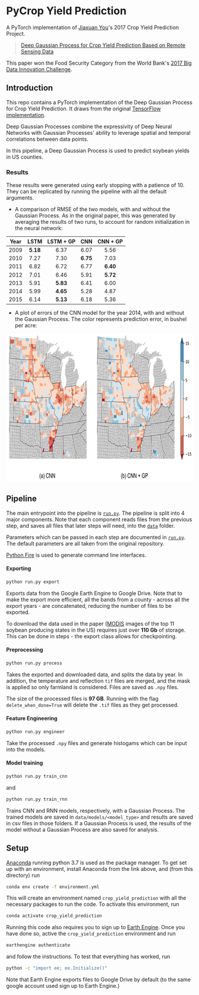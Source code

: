 # PyCrop Yield Prediction

A PyTorch implementation of [Jiaxuan You](https://cs.stanford.edu/~jiaxuan/)'s 2017 Crop Yield Prediction Project.

> [Deep Gaussian Process for Crop Yield Prediction Based on Remote Sensing Data](https://cs.stanford.edu/~ermon/papers/cropyield_AAAI17.pdf)

This paper won the Food Security Category from the World Bank's 
[2017 Big Data Innovation Challenge](http://www.worldbank.org/en/news/feature/2017/03/27/and-the-winners-of-the-big-data-innovation-challenge-are).

## Introduction

This repo contains a PyTorch implementation of the Deep Gaussian Process for Crop Yield Prediction. It draws from the
original [TensorFlow implementation](https://github.com/JiaxuanYou/crop_yield_prediction).

Deep Gaussian Processes combine the expressivity of Deep Neural Networks with Gaussian Processes' ability to leverage
spatial and temporal correlations between data points.

In this pipeline, a Deep Gaussian Process is used to predict soybean yields in US counties.

### Results

These results were generated using early stopping with a patience of 10. They can be replicated by running the pipeline
with all the default arguments.

* A comparison of RMSE of the two models, with and without the Gaussian Process. As in the original paper, this was
generated by averaging the results of two runs, to account for random initialization in the neural network:

| Year | LSTM    | LSTM + GP | CNN    | CNN + GP |
|:----:|:-------:|:---------:|:------:|:--------:|
|2009  |**5.18** |6.37       |6.07    |5.56      |
|2010  |7.27     |7.30       |**6.75**|7.03      |
|2011  |6.82     |6.72       |6.77    |**6.40**  |
|2012  |7.01     |6.46       |5.91    |**5.72**  |
|2013  |5.91     |**5.83**   |6.41    |6.00      |
|2014  |5.99     |**4.65**   |5.28    |4.87      |
|2015  |6.14     |**5.13**   |6.18    |5.36      |

* A plot of errors of the CNN model for the year 2014, with and without the Gaussian Process. The color represents prediction error, 
in bushel per acre:

<img src="diagrams/2014_cnn_errors.png" alt="CNN errors" height="400px"/>


## Pipeline

The main entrypoint into the pipeline is [`run.py`](run.py). The pipeline is split into 4 major components. Note that
each component reads files from the previous step, and saves all files that later steps will need, into the 
[`data`](data) folder.

Parameters which can be passed in each step are documented in [`run.py`](run.py). The default parameters are all taken
from the original repository.

[Python Fire](https://github.com/google/python-fire) is used to generate command line interfaces.

#### Exporting

```bash
python run.py export
```

Exports data from the Google Earth Engine to Google Drive. Note that to make the export more efficient, all the bands
from a county - across all the export years - are concatenated, reducing the number of files to be exported.

To download the data used in the paper ([MODIS](data/README.md#MODIS) images of the top 11 soybean producing states in the US) requires
just over **110 Gb** of storage. This can be done in steps - the export class allows for checkpointing.

#### Preprocessing

```bash
python run.py process
```

Takes the exported and downloaded data, and splits the data by year. In addition, the temperature and reflection `tif` 
files are merged, and the mask is applied so only farmland is considered. Files are saved as `.npy` files.

The size of the processed files is **97 GB**. Running with the flag `delete_when_done=True` will 
delete the `.tif` files as they get processed.

#### Feature Engineering

```bash
python run.py engineer
``` 
Take the processed `.npy` files and generate histogams which can be input into the models.

#### Model training

```bash
python run.py train_cnn
```
and
```bash
python run.py train_rnn
```

Trains CNN and RNN models, respectively, with a Gaussian Process. The trained models are saved in 
`data/models/<model_type>` and results are saved in csv files in those folders. If a Gaussian Process is used, the
results of the model without a Gaussian Process are also saved for analysis.

## Setup

[Anaconda](https://www.anaconda.com/download/#macos) running python 3.7 is used as the package manager. To get set up
with an environment, install Anaconda from the link above, and (from this directory) run

```bash
conda env create -f environment.yml
```
This will create an environment named `crop_yield_prediction` with all the necessary packages to run the code. To 
activate this environment, run

```bash
conda activate crop_yield_prediction
```

Running this code also requires you to sign up to [Earth Engine](https://developers.google.com/earth-engine/). Once you 
have done so, active the `crop_yield_prediction` environment and run

```bash
earthengine authenticate
```

and follow the instructions. To test that everything has worked, run

```bash
python -c "import ee; ee.Initialize()"
```

Note that Earth Engine exports files to Google Drive by default (to the same google account used sign up to Earth Engine.)
